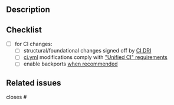 ## Description

<!-- Describe the goal and purpose of this PR. -->

## Checklist

<!--- Please delete options that are not relevant. Boxes should be checked by reviewer. -->
- [ ] for CI changes:
  - [ ] structural/foundational changes signed off by [CI DRI](https://github.com/cmur2)
  - [ ] [ci.yml](https://github.com/camunda/camunda/blob/main/.github/workflows/ci.yml) modifications comply with ["Unified CI" requirements](https://github.com/camunda/camunda/wiki/CI-&-Automation#workflow-inclusion-criteria)
  - [ ] enable backports [when recommended](https://github.com/camunda/camunda/wiki/CI-&-Automation#when-to-backport-ci-changes)

## Related issues

closes #
